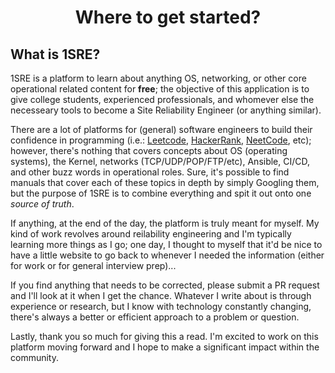<h1 align="center">Where to get started?</h1></center>

## What is 1SRE?
1SRE is a platform to learn about anything OS, networking, or other core operational related content for <b>free</b>; the objective of this application is to give college students, experienced professionals, and whomever else the necesseary tools to become a Site Reliability Engineer (or anything similar).

There are a lot of platforms for (general) software engineers to build their confidence in programming (i.e.: [Leetcode](https://leetcode.com/), [HackerRank](https://www.hackerrank.com/), [NeetCode](https://neetcode.io/), etc); however, there's nothing that covers concepts about OS (operating systems), the Kernel, networks (TCP/UDP/POP/FTP/etc), Ansible, CI/CD, and other buzz words in operational roles. Sure, it's possible to find manuals that cover each of these topics in depth by simply Googling them, but the purpose of 1SRE is to combine everything and spit it out onto one <i>source of truth</i>.

If anything, at the end of the day, the platform is truly meant for myself. My kind of work revolves around reilability engineering and I'm typically learning more things as I go; one day, I thought to myself that it'd be nice to have a little website to go back to whenever I needed the information (either for work or for general interview prep)...

If you find anything that needs to be corrected, please submit a PR request and I'll look at it when I get the chance. Whatever I write about is through experience or research, but I know with technology constantly changing, there's always a better or efficient approach to a problem or question.

Lastly, thank you so much for giving this a read. I'm excited to work on this platform moving forward and I hope to make a significant impact within the community.